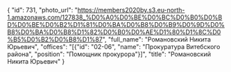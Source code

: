 {
    "id": 731,
    "photo_url": "https://members2020by.s3.eu-north-1.amazonaws.com/127838_%D0%A0%D0%BE%D0%BC%D0%B0%D0%BD%D0%BE%D0%B2%D1%81%D0%BA%D0%B8%D0%B9%D0%9D%D0%B8%D0%BA%D0%B8%D1%82%D0%B0%D0%AE%D1%80%D1%8C%D0%B5%D0%B2%D0%B8%D1%87",
    "full_name": "Романовский Никита Юрьевич",
    "offices": "[{\"id\": \"02-06\", \"name\": \"Прокуратура Витебского района\", \"position\": \"Помощник прокурора\"}]",
    "title": "Романовский Никита Юрьевич"
}